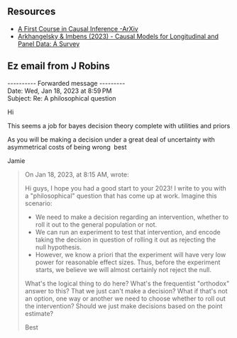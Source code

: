 
## Resources
 
- [A First Course in Causal Inference -ArXiv](https://arxiv.org/abs/2305.18793) 
- [Arkhangelsky & Imbens (2023) - Causal Models for Longitudinal and Panel Data: A Survey](https://arxiv.org/abs/2311.15458 )

## Ez email from J Robins

---------- Forwarded message ---------  
Date: Wed, Jan 18, 2023 at 8:59 PM  
Subject: Re: A philosophical question  

Hi  

This seems a job for bayes decision theory complete with utilities and priors

As you will be making a decision under a great deal of uncertainty with asymmetrical costs of being wrong  best

Jamie
  

> On Jan 18, 2023, at 8:15 AM, wrote:  
>   
> Hi guys, I hope you had a good start to your 2023! I write to you with a "philosophical" question that has come up at work. Imagine this scenario:
>
> - We need to make a decision regarding an intervention, whether to roll it out to the general population or not.
> - We can run an experiment to test that intervention, and encode taking the decision in question of rolling it out as rejecting the null hypothesis.
> - However, we know a priori that the experiment will have very low power for reasonable effect sizes. Thus, before the experiment starts, we believe we will almost certainly not reject the null.
> 
> What's the logical thing to do here? What's the frequentist "orthodox" answer to this? That we just can't make a decision? What if that's not an option, one way or another we need to choose whether to roll out the intervention? Should we just make decisions based on the point estimate?
> 
> Best
> 
